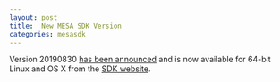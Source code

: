 ```yaml
---
layout: post
title:  New MESA SDK Version
categories: mesasdk
---
```


Version 20190830 [has been announced][announcement] and is now
available for 64-bit Linux and OS X from the [SDK website][mesasdk].

[announcement]:https://lists.mesastar.org/pipermail/mesa-users/2019-August/010449.html

[mesasdk]:http://www.astro.wisc.edu/~townsend/static.php?ref=mesasdk

